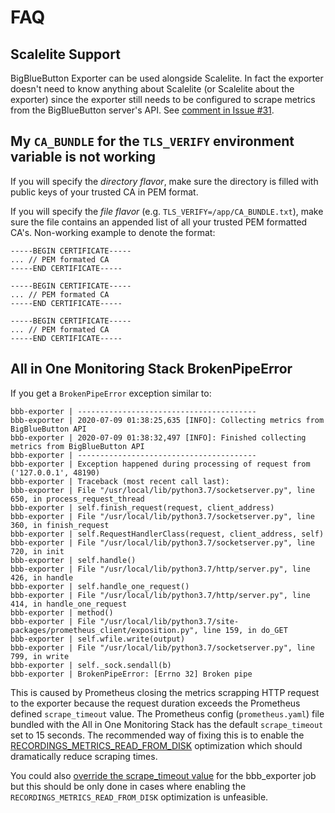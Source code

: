 # FAQ

## Scalelite Support
BigBlueButton Exporter can be used alongside Scalelite.
In fact the exporter doesn't need to know anything about Scalelite (or 
Scalelite about the exporter) since the exporter still needs to be configured
to scrape metrics from the BigBlueButton server's API.
See [comment in Issue #31](https://github.com/greenstatic/bigbluebutton-exporter/issues/31#issuecomment-632335583).


## My `CA_BUNDLE` for the `TLS_VERIFY` environment variable is not working
If you will specify the _directory flavor_, make sure the directory is filled with public keys of 
your trusted CA in PEM format.

If you will specify the _file flavor_ (e.g. `TLS_VERIFY=/app/CA_BUNDLE.txt`), make sure the file contains an appended 
list of all your trusted PEM formatted CA's. 
Non-working example to denote the format:

```
-----BEGIN CERTIFICATE-----
... // PEM formated CA
-----END CERTIFICATE-----

-----BEGIN CERTIFICATE-----
... // PEM formated CA
-----END CERTIFICATE-----

-----BEGIN CERTIFICATE-----
... // PEM formated CA
-----END CERTIFICATE-----
```

## All in One Monitoring Stack BrokenPipeError
If you get a `BrokenPipeError` exception similar to:
```
bbb-exporter | ----------------------------------------
bbb-exporter | 2020-07-09 01:38:25,635 [INFO]: Collecting metrics from BigBlueButton API
bbb-exporter | 2020-07-09 01:38:32,497 [INFO]: Finished collecting metrics from BigBlueButton API
bbb-exporter | ----------------------------------------
bbb-exporter | Exception happened during processing of request from ('127.0.0.1', 48190)
bbb-exporter | Traceback (most recent call last):
bbb-exporter | File "/usr/local/lib/python3.7/socketserver.py", line 650, in process_request_thread
bbb-exporter | self.finish_request(request, client_address)
bbb-exporter | File "/usr/local/lib/python3.7/socketserver.py", line 360, in finish_request
bbb-exporter | self.RequestHandlerClass(request, client_address, self)
bbb-exporter | File "/usr/local/lib/python3.7/socketserver.py", line 720, in init
bbb-exporter | self.handle()
bbb-exporter | File "/usr/local/lib/python3.7/http/server.py", line 426, in handle
bbb-exporter | self.handle_one_request()
bbb-exporter | File "/usr/local/lib/python3.7/http/server.py", line 414, in handle_one_request
bbb-exporter | method()
bbb-exporter | File "/usr/local/lib/python3.7/site-packages/prometheus_client/exposition.py", line 159, in do_GET
bbb-exporter | self.wfile.write(output)
bbb-exporter | File "/usr/local/lib/python3.7/socketserver.py", line 799, in write
bbb-exporter | self._sock.sendall(b)
bbb-exporter | BrokenPipeError: [Errno 32] Broken pipe
```

This is caused by Prometheus closing the metrics scrapping HTTP request to the exporter because the request duration 
exceeds the Prometheus defined `scrape_timeout` value.
The Prometheus config (`prometheus.yaml`) file bundled with the All in One Monitoring Stack has the default `scrape_timeout`
set to 15 seconds.
The recommended way of fixing this is to enable the [RECORDINGS_METRICS_READ_FROM_DISK](/exporter-user-guide/#optimizations) 
optimization which should dramatically reduce scraping times.

You could also [override the scrape_timeout value](https://prometheus.io/docs/prometheus/latest/configuration/configuration/#scrape_config) 
for the bbb_exporter job but this should be only done in cases where enabling the `RECORDINGS_METRICS_READ_FROM_DISK`
optimization is unfeasible.
